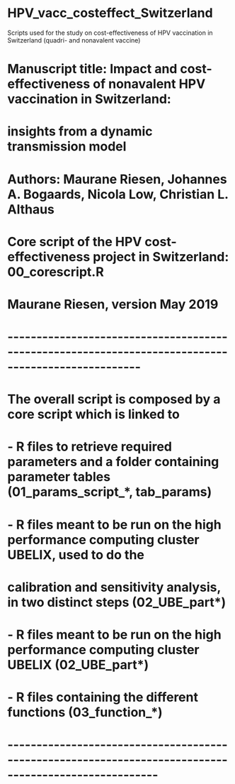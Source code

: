 # HPV_vacc_costeffect_Switzerland
Scripts used for the study on cost-effectiveness of HPV vaccination in Switzerland (quadri- and nonavalent vaccine)

# Manuscript title: Impact and cost-effectiveness of nonavalent HPV vaccination in Switzerland: 
# insights from a dynamic transmission model
# Authors: Maurane Riesen, Johannes A. Bogaards, Nicola Low, Christian L. Althaus

# Core script of the HPV cost-effectiveness project in Switzerland: 00_corescript.R

# Maurane Riesen, version May 2019
# ---------------------------------------------------------------------------------------------------

# The overall script is composed by a core script which is linked to 
# - R files to retrieve required parameters and a folder containing parameter tables (01_params_script_*, tab_params)
# - R files meant to be run on the high performance computing cluster UBELIX, used to do the 
#   calibration and sensitivity analysis, in two distinct steps (02_UBE_part*)
# - R files meant to be run on the high performance computing cluster UBELIX (02_UBE_part*)
# - R files containing the different functions (03_function_*)

# ------------------------------------------------------------------------------------------------------
